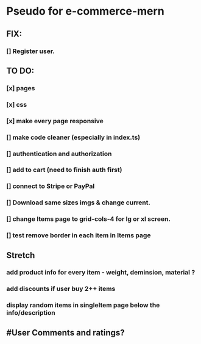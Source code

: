 # Pseudo for e-commerce-mern

## FIX:

### [] Register user.

## TO DO:

### [x] pages
### [x] css
### [x] make every page responsive
### [] make code cleaner (especially in index.ts)
### [] authentication and authorization 
### [] add to cart (need to finish auth first)
### [] connect to Stripe or PayPal
### [] Download same sizes imgs & change current.
### [] change Items page to grid-cols-4 for lg or xl screen.
### [] test remove border in each item in Items page

## Stretch

### add product info for every item - weight, deminsion, material ?
### add discounts if user buy 2++ items
### display random items in singleItem page below the info/description
## #User Comments and ratings?
